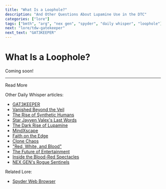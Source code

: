 ```yaml
---
title: "What Is a Loophole?"
description: "And Other Questions About Lupamine Use in the DTC"
categories: ["lore"]
tags: ["bmth", "arg", "nex gen", "spyder", "daily whisper", "loophole"]
next: "lore/tdw-gatekeeper"
next_text: "GAT3KEEPER"
---
```

# What Is a Loophole?

Coming soon!

***

Read More

Other Daily Whisper articles:

- [GAT3KEEPER](tdw-gatekeeper)
- [Vanished Beyond the Veil](tdw-vanished)
- [The Rise of Synthetic Humans](tdw-riseofsynth)
- [Star Jayven Valex's Last Words](tdw-valexlastwords)
- [The Dark Rise of Lupamine](tdw-riseoflupamine)
- [MindXscape](tdw-mindxscape)
- [Faith on the Edge](tdw-faithedge)
- [Clone Chaos](tdw-clonechaos)
- ["Red, White, and Blood"](tdw-redwhiteblood)
- [The Future of Entertainment](tdw-futureentertainment)
- [Inside the Blood-Red Spectacles](tdw-bloodredspectacles)
- [NEX GEN's Rogue Sentinels](tdw-roguesentinels)

Related Lore:

- [Spyder Web Browser](webbrowser)